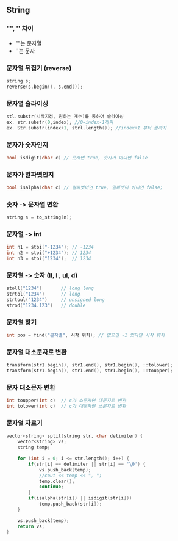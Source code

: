 ## String

### "", '' 차이
* ""는 문자열
* ''는 문자

### 문자열 뒤집기 (reverse)
```c++
string s;
reverse(s.begin(), s.end());
```

### 문자열 슬라이싱
```c++
stl.substr(시작지점, 원하는 개수)를 통하여 슬라이싱
ex. str.substr(0,index); //0~index-1까지
ex. Str.substr(index+1, strl.length()); //index+1 부터 끝까지
```

### 문자가 숫자인지
```c++
bool isdigit(char c) // 숫자면 true, 숫자가 아니면 false
```

### 문자가 알파벳인지
```c++
bool isalpha(char c) // 알파벳이면 true, 알파벳이 아니면 false;
```

### 숫자 -> 문자열 변환
```c++
string s = to_string(n);
```

### 문자열 -> int
```c++
int n1 = stoi("-1234"); // -1234
int n2 = stoi("+1234"); // 1234
int n3 = stoi("1234");  // 1234
```

### 문자열 -> 숫자 (ll, l , ul, d)
```c++
stoll("1234")       // long long
strtol("1234")      // long
strtoul("1234")     // unsigned long
strod("1234.123")   // double
```

### 문자열 찾기
```c++
int pos = find("문자열", 시작 위치); // 없으면 -1 있다면 시작 위치
```

### 문자열 대소문자로 변환
```c++
transform(str1.begin(), str1.end(), str1.begin(), ::tolower);
transform(str1.begin(), str1.end(), str1.begin(), ::toupper);
```

### 문자 대소문자 변환
```c++
int toupper(int c)  // c가 소문자면 대문자로 변환
int tolower(int c)  // c가 대문자면 소문자로 변환
```

### 문자열 자르기
```cpp
vector<string> split(string str, char delimiter) {
	vector<string> vs;
	string temp;

	for (int i = 0; i <= str.length(); i++) {
		if(str[i] == delimiter || str[i] == '\0') {
			vs.push_back(temp);
            //cout << temp << ", ";
			temp.clear();
            continue;
		}
		if(isalpha(str[i]) || isdigit(str[i]))
            temp.push_back(str[i]);
	}

	vs.push_back(temp); 
	return vs;
}
```